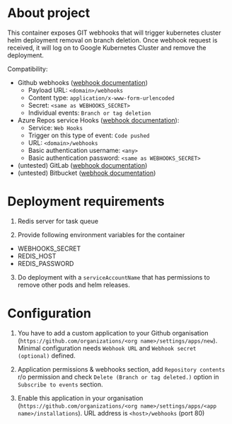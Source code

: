 # About project

This container exposes GIT webhooks that will trigger kubernetes cluster helm deployment removal on branch deletion. Once webhook request is received, it will log on to Google Kubernetes Cluster and remove the deployment.

Compatibility:
- Github webhooks ([webhook documentation](https://docs.github.com/en/developers/webhooks-and-events/webhooks/webhook-events-and-payloads#push))
  - Payload URL: `<domain>/webhooks`
  - Content type: `application/x-www-form-urlencoded`
  - Secret: `<same as WEBHOOKS_SECRET>`
  - Individual events: `Branch or tag deletion`
- Azure Repos service Hooks ([webhook documentation](https://docs.microsoft.com/en-us/azure/devops/service-hooks/services/webhooks?view=azure-devops)):
  - Service: `Web Hooks`
  - Trigger on this type of event: `Code pushed`
  - URL: `<domain>/webhooks`
  - Basic authentication username: `<any>`
  - Basic authentication password: `<same as WEBHOOKS_SECRET>`
- (untested) GitLab ([webhook documentation](https://docs.gitlab.com/ee/user/project/integrations/webhook_events.html#push-events))
- (untested) Bitbucket ([webhook documentation](https://support.atlassian.com/bitbucket-cloud/docs/event-payloads/#Push))

# Deployment requirements 
1. Redis server for task queue

2. Provide following environment variables for the container

  - WEBHOOKS_SECRET
  - REDIS_HOST
  - REDIS_PASSWORD

3. Do deployment with a `serviceAccountName` that has permissions to remove other pods and helm releases.

# Configuration

1. You have to add a custom application to your Github organisation (`https://github.com/organizations/<org name>/settings/apps/new`). Minimal configuration needs `Webhook URL` and `Webhook secret (optional)` defined. 

2. Application permissions & webhooks section, add `Repository contents` r/o permission and check `Delete (Branch or tag deleted.)` option in `Subscribe to events` section.

3. Enable this application in your organisation (`https://github.com/organizations/<org name>/settings/apps/<app name>/installations`). URL address is `<host>/webhooks` (port 80)
